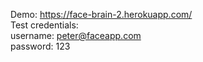 Demo: https://face-brain-2.herokuapp.com/ <br />
Test credentials: <br />
username: peter@faceapp.com <br />
password: 123 <br />
